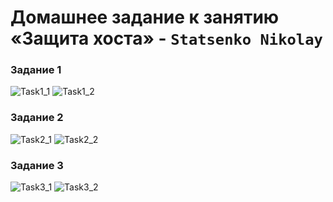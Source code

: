 # Домашнее задание к занятию «Защита хоста» - `Statsenko Nikolay`

### Задание 1

![Task1_1]()
![Task1_2]()

### Задание 2

![Task2_1]()
![Task2_2]()

### Задание 3

![Task3_1]()
![Task3_2]()

